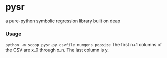 # pysr
a pure-python symbolic regression library built on deap

### Usage
`python -m scoop pysr.py csvfile numgens popsize`
The first n+1 columns of the CSV are x_0 through x_n. The last column is y.
